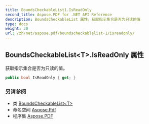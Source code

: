 ```yaml
---
title: BoundsCheckableList1.IsReadOnly
second_title: Aspose.PDF for .NET API Reference
description: BoundsCheckableList 属性。获取指示集合是否为只读的值
type: docs
weight: 30
url: /zh/net/aspose.pdf/boundscheckablelist-1/isreadonly/
---
```

## BoundsCheckableList&lt;T&gt;.IsReadOnly 属性

获取指示集合是否为只读的值。

```csharp
public bool IsReadOnly { get; }
```

### 另请参阅

* 类 [BoundsCheckableList&lt;T&gt;](../)
* 命名空间 [Aspose.Pdf](../../../aspose.pdf/)
* 程序集 [Aspose.PDF](../../../)